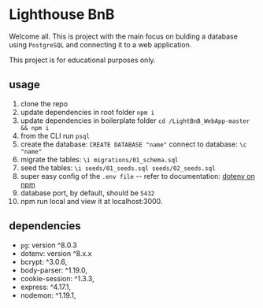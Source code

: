 # Lighthouse BnB

Welcome all. This is project with the main focus on bulding a database using `PostgreSQL` and connecting it to a web application.

This project is for educational purposes only.

## usage

1. clone the repo
1. update dependencies in root folder `npm i`
1. update dependencies in boilerplate folder `cd /LightBnB_WebApp-master && npm i`
1. from the CLI run `psql`
1. create the database: `CREATE DATABASE "name"`
  connect to database: `\c "name"`
1. migrate the tables: `\i migrations/01_schema.sql`
1. seed the tables: `\i seeds/01_seeds.sql seeds/02_seeds.sql`
1. super easy config of the `.env file` -- refer to documentation: [dotenv on npm](https://www.npmjs.com/package/dotenv)
1. database port, by default, should be `5432`
1. npm run local and view it at localhost:3000.

## dependencies

- `pg`: version ^8.0.3
- dotenv: version ^8.x.x
- bcrypt: ^3.0.6,
- body-parser: ^1.19.0,
- cookie-session: ^1.3.3,
- express: ^4.17.1,
- nodemon: ^1.19.1,
